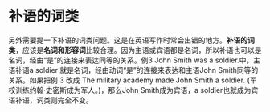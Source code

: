 # 补语的词类

另外需要提一下补语的词类问题。这是在英语写作时常会出错的地方。**补语的词类**，应该是**名词和形容词**比较合理。因为主语或宾语都是名词，所以补语也可以是名词，经由“是”的连接来表达同等的关系。例3 John Smith was a soldier.中，主语补语a soldier 就是名词，经由动词“是”的连接来表达和主语John Smith同等的关系。如果把例 3 改成 The military academy made John Smith a soldier. (军校训练约翰·史密斯成为军人。)，那么John Smith成为宾语，a soldier也就成为宾语补语，词类则完全不变。